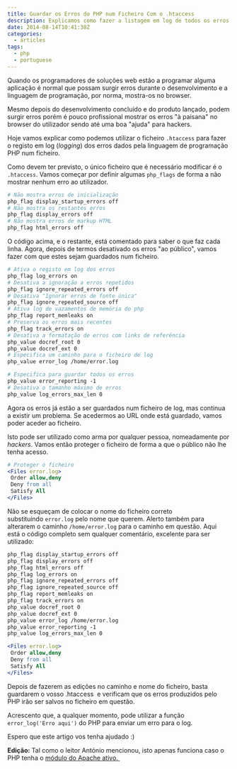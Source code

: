 ```yaml
---
title: Guardar os Erros do PHP num Ficheiro Com o .htaccess
description: Explicamos como fazer a listagem em log de todos os erros produzidos pela linguagem PHP num ficheiro através do .htaccess.
date: 2014-08-14T10:41:38Z
categories:
  - articles
tags:
  - php
  - portuguese
---
```


Quando os programadores de soluções web estão a programar alguma aplicação é normal que possam surgir erros durante o desenvolvimento e a linguagem de programação, por norma, mostra-os no browser.

<!--more-->

Mesmo depois do desenvolvimento concluído e do produto lançado, podem surgir erros porém é pouco profissional mostrar os erros "à paisana" no browser do utilizador sendo até uma boa "ajuda" para hackers.

Hoje vamos explicar como podemos utilizar o ficheiro `.htaccess` para fazer o registo em log (_logging_) dos erros dados pela linguagem de programação PHP num ficheiro.

Como devem ter previsto, o único ficheiro que é necessário modificar é o `.htaccess`. Vamos começar por definir algumas `php_flags` de forma a não mostrar nenhum erro ao utilizador.

```apache
# Não mostra erros de inicialização
php_flag display_startup_errors off
# Não mostra os restantes erros
php_flag display_errors off
# Não mostra erros de markup HTML
php_flag html_errors off
```

O código acima, e o restante, está comentado para saber o que faz cada linha. Agora, depois de termos desativado os erros "ao público", vamos fazer com que estes sejam guardados num ficheiro.

```apache
# Ativa o registo em log dos erros
php_flag log_errors on
# Desativa a ignoração a erros repetidos
php_flag ignore_repeated_errors off
# Desativa "Ignorar erros de fonte única"
php_flag ignore_repeated_source off
# Ativa log de vazamentos de memória do php
php_flag report_memleaks on
# Preserva os erros mais recentes
php_flag track_errors on
# Desativa a formatação de erros com links de referência
php_value docref_root 0
php_value docref_ext 0
# Especifica um caminho para o ficheiro de log
php_value error_log /home/error.log

# Especifica para guardar todos os erros
php_value error_reporting -1
# Desativa o tamanho máximo de erros
php_value log_errors_max_len 0
```

Agora os erros já estão a ser guardados num ficheiro de log, mas continua a existir um problema. Se acedermos ao URL onde está guardado, vamos poder aceder ao ficheiro.

Isto pode ser utilizado como arma por qualquer pessoa, nomeadamente por _hackers_. Vamos então proteger o ficheiro de forma a que o público não lhe tenha acesso.

```apache
# Proteger o ficheiro
<Files error.log>
 Order allow,deny
 Deny from all
 Satisfy All
</Files>
```

Não se esqueçam de colocar o nome do ficheiro correto substituindo `error.log` pelo nome que querem. Alerto também para alterarem o caminho `/home/error.log` para o caminho em questão. Aqui está o código completo sem qualquer comentário, excelente para ser utilizado:

```apache
php_flag display_startup_errors off
php_flag display_errors off
php_flag html_errors off
php_flag log_errors on
php_flag ignore_repeated_errors off
php_flag ignore_repeated_source off
php_flag report_memleaks on
php_flag track_errors on
php_value docref_root 0
php_value docref_ext 0
php_value error_log /home/error.log
php_value error_reporting -1
php_value log_errors_max_len 0

<Files error.log>
 Order allow,deny
 Deny from all
 Satisfy All
</Files>
```

Depois de fazerem as edições no caminho e nome do ficheiro, basta guardarem o vosso .htaccess  e verificam que os erros produzidos pelo PHP irão ser salvos no ficheiro em questão.

Acrescento que, a qualquer momento, pode utilizar a função ```error_log('Erro aqui')``` do PHP para enviar um erro para o log.

Espero que este artigo vos tenha ajudado :)

**Edição:** Tal como o leitor António mencionou, isto apenas funciona caso o PHP tenha o [módulo do Apache ativo. ](http://support.tigertech.net/php-value)
